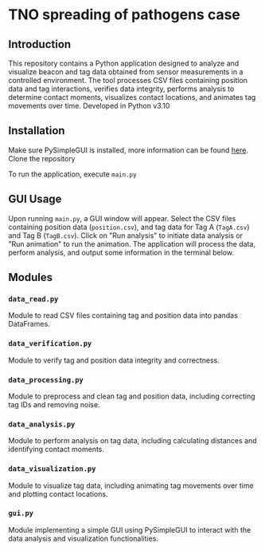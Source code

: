 # TNO spreading of pathogens case

## Introduction
This repository contains a Python application designed to analyze and visualize beacon and tag data obtained from sensor measurements in a controlled environment. The tool processes CSV files containing position data and tag interactions, verifies data integrity, performs analysis to determine contact moments, visualizes contact locations, and animates tag movements over time.
Developed in Python v3.10

## Installation
Make sure PySimpleGUI is installed, more information can be found [here](https://pysimplegui.com/).  
Clone the repository

To run the application, execute `main.py`

## GUI Usage
Upon running `main.py`, a GUI window will appear.
Select the CSV files containing position data (`position.csv`), and tag data for Tag A (`TagA.csv`) and Tag B (`TagB.csv`).
Click on "Run analysis" to initiate data analysis or "Run animation" to run the animation.
The application will process the data, perform analysis, and output some information in the terminal below.

## Modules

### `data_read.py`
Module to read CSV files containing tag and position data into pandas DataFrames.

### `data_verification.py`
Module to verify tag and position data integrity and correctness.

### `data_processing.py`
Module to preprocess and clean tag and position data, including correcting tag IDs and removing noise.

### `data_analysis.py`
Module to perform analysis on tag data, including calculating distances and identifying contact moments.

### `data_visualization.py`
Module to visualize tag data, including animating tag movements over time and plotting contact locations.

### `gui.py`
Module implementing a simple GUI using PySimpleGUI to interact with the data analysis and visualization functionalities.